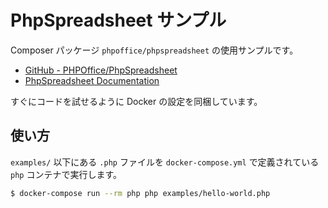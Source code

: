 # PhpSpreadsheet サンプル

Composer パッケージ `phpoffice/phpspreadsheet` の使用サンプルです。

- [GitHub - PHPOffice/PhpSpreadsheet](https://github.com/PHPOffice/PhpSpreadsheet)
- [PhpSpreadsheet Documentation](https://phpspreadsheet.readthedocs.io/en/latest/)

すぐにコードを試せるように Docker の設定を同梱しています。

## 使い方

`examples/` 以下にある `.php` ファイルを `docker-compose.yml` で定義されている `php` コンテナで実行します。

```bash
$ docker-compose run --rm php php examples/hello-world.php
```
